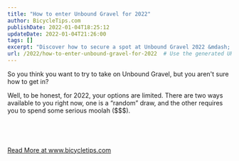 ```yaml
---
title: "How to enter Unbound Gravel for 2022"
author: BicycleTips.com
publishDate: 2022-01-04T18:25:12
updateDate: 2022-01-04T21:26:00
tags: []
excerpt: "Discover how to secure a spot at Unbound Gravel 2022 &mdash; through a random draw or an investment. Learn more on www.bicycletips.com."
url: /2022/how-to-enter-unbound-gravel-for-2022  # Use the generated URL with year
---
```

<p>So you think you want to try to take on Unbound Gravel, but you aren't sure how to get in?</p>  <p>Well, to be honest, for 2022, your options are limited. There are two ways available to you right now, one is a &ldquo;random&rdquo; draw, and the other requires you to spend some serious moolah ($$$).</p>  <h2 id="gravel-camp">&nbsp;</h2>  <a href="https://www.bicycletips.com/unbound-gravel-2022-registration-options">Read More at www.bicycletips.com</a>


